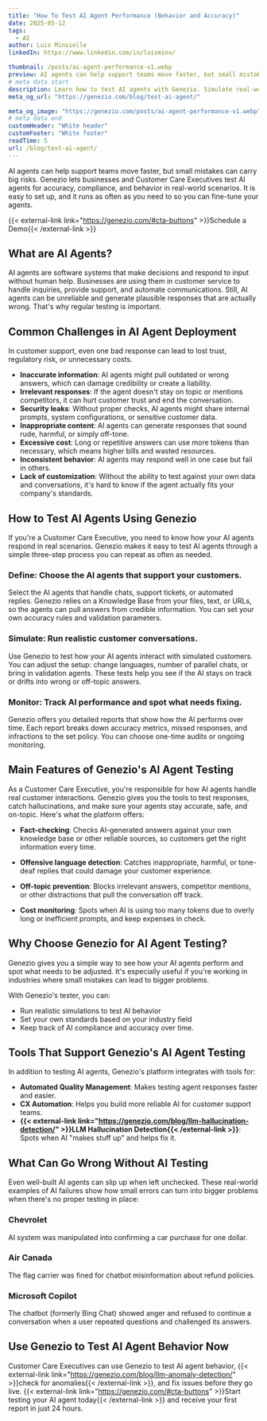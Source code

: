 ```yaml
---
title: "How To Test AI Agent Performance (Behavior and Accuracy)"
date: 2025-05-12
tags:
  - AI
author: Luis Minvielle
linkedIn: https://www.linkedin.com/in/luisminv/

thumbnail: /posts/ai-agent-performance-v1.webp
preview: AI agents can help support teams move faster, but small mistakes can carry big risks. Genezio lets businesses and Customer Care Executives test AI agents for accuracy, compliance, and behavior in real-world scenarios.
# meta data start
description: Learn how to test AI agents with Genezio. Simulate real-world scenarios, check accuracy, and catch anomalies before they reach your customers.
meta_og_url: "https://genezio.com/blog/test-ai-agent/"

meta_og_image: "https://genezio.com/posts/ai-agent-performance-v1.webp"
# meta data end
customHeader: "White header"
customFooter: "White footer"
readTime: 5
url: /blog/test-ai-agent/
---
```


AI agents can help support teams move faster, but small mistakes can carry big risks. Genezio lets businesses and Customer Care Executives test AI agents for accuracy, compliance, and behavior in real-world scenarios. It is easy to set up, and it runs as often as you need to so you can fine-tune your agents.

{{< external-link link="https://genezio.com/#cta-buttons" >}}Schedule a Demo{{< /external-link >}}

## What are AI Agents?

AI agents are software systems that make decisions and respond to input without human help. Businesses are using them in customer service to handle inquiries, provide support, and automate communications. Still, AI agents can be unreliable and generate plausible responses that are actually wrong. That's why regular testing is important.

## Common Challenges in AI Agent Deployment

In customer support, even one bad response can lead to lost trust, regulatory risk, or unnecessary costs.

- **Inaccurate information**: AI agents might pull outdated or wrong answers, which can damage credibility or create a liability.
- **Irrelevant responses**: If the agent doesn't stay on topic or mentions competitors, it can hurt customer trust and end the conversation.
- **Security leaks**: Without proper checks, AI agents might share internal prompts, system configurations, or sensitive customer data.
- **Inappropriate content**: AI agents can generate responses that sound rude, harmful, or simply off-tone.
- **Excessive cost**: Long or repetitive answers can use more tokens than necessary, which means higher bills and wasted resources.
- **Inconsistent behavior**: AI agents may respond well in one case but fail in others.
- **Lack of customization**: Without the ability to test against your own data and conversations, it's hard to know if the agent actually fits your company's standards.

## How to Test AI Agents Using Genezio

If you're a Customer Care Executive, you need to know how your AI agents respond in real scenarios. Genezio makes it easy to test AI agents through a simple three-step process you can repeat as often as needed.

### Define: Choose the AI agents that support your customers.

Select the AI agents that handle chats, support tickets, or automated replies. Genezio relies on a Knowledge Base from your files, text, or URLs, so the agents can pull answers from credible information. You can set your own accuracy rules and validation parameters.

### Simulate: Run realistic customer conversations.

Use Genezio to test how your AI agents interact with simulated customers. You can adjust the setup: change languages, number of parallel chats, or bring in validation agents. These tests help you see if the AI stays on track or drifts into wrong or off-topic answers.

### Monitor: Track AI performance and spot what needs fixing.

Genezio offers you detailed reports that show how the AI performs over time. Each report breaks down accuracy metrics, missed responses, and infractions to the set policy. You can choose one-time audits or ongoing monitoring.

## Main Features of Genezio's AI Agent Testing

As a Customer Care Executive, you're responsible for how AI agents handle real customer interactions. Genezio gives you the tools to test responses, catch hallucinations, and make sure your agents stay accurate, safe, and on-topic. Here's what the platform offers:

- **Fact-checking**: Checks AI-generated answers against your own knowledge base or other reliable sources, so customers get the right information every time.

- **Offensive language detection**: Catches inappropriate, harmful, or tone-deaf replies that could damage your customer experience.

- **Off-topic prevention**: Blocks irrelevant answers, competitor mentions, or other distractions that pull the conversation off track.

- **Cost monitoring**: Spots when AI is using too many tokens due to overly long or inefficient prompts, and keep expenses in check.

## Why Choose Genezio for AI Agent Testing?

Genezio gives you a simple way to see how your AI agents perform and spot what needs to be adjusted. It's especially useful if you're working in industries where small mistakes can lead to bigger problems.

With Genezio's tester, you can:
- Run realistic simulations to test AI behavior
- Set your own standards based on your industry field
- Keep track of AI compliance and accuracy over time.

## Tools That Support Genezio's AI Agent Testing

In addition to testing AI agents, Genezio's platform integrates with tools for:

- **Automated Quality Management**: Makes testing agent responses faster and easier.
- **CX Automation**: Helps you build more reliable AI for customer support teams.
- **{{< external-link link="https://genezio.com/blog/llm-hallucination-detection/" >}}LLM Hallucination Detection{{< /external-link >}}**: Spots when AI "makes stuff up" and helps fix it.

## What Can Go Wrong Without AI Testing

Even well-built AI agents can slip up when left unchecked. These real-world examples of AI failures show how small errors can turn into bigger problems when there's no proper testing in place:

### Chevrolet
AI system was manipulated into confirming a car purchase for one dollar.

### Air Canada
The flag carrier was fined for chatbot misinformation about refund policies.

### Microsoft Copilot
The chatbot (formerly Bing Chat) showed anger and refused to continue a conversation when a user repeated questions and challenged its answers.

## Use Genezio to Test AI Agent Behavior Now 

Customer Care Executives can use Genezio to test AI agent behavior, {{< external-link link="https://genezio.com/blog/llm-anomaly-detection/" >}}check for anomalies{{< /external-link >}}, and fix issues before they go live. {{< external-link link="https://genezio.com/#cta-buttons" >}}Start testing your AI agent today{{< /external-link >}} and receive your first report in just 24 hours. 
